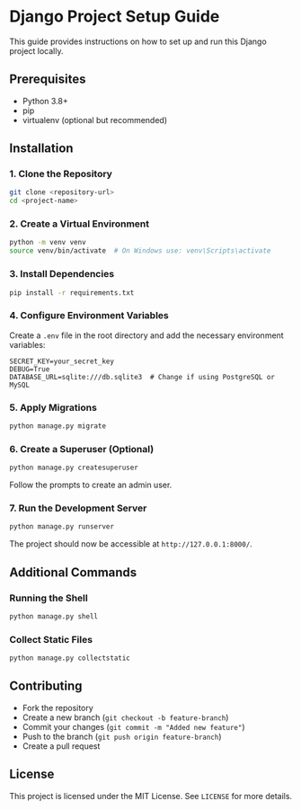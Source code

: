 # Django Project Setup Guide

This guide provides instructions on how to set up and run this Django project locally.

## Prerequisites
- Python 3.8+
- pip
- virtualenv (optional but recommended)

## Installation

### 1. Clone the Repository
```bash
git clone <repository-url>
cd <project-name>
```

### 2. Create a Virtual Environment
```bash
python -m venv venv
source venv/bin/activate  # On Windows use: venv\Scripts\activate
```

### 3. Install Dependencies
```bash
pip install -r requirements.txt
```

### 4. Configure Environment Variables
Create a `.env` file in the root directory and add the necessary environment variables:
```
SECRET_KEY=your_secret_key
DEBUG=True
DATABASE_URL=sqlite:///db.sqlite3  # Change if using PostgreSQL or MySQL
```

### 5. Apply Migrations
```bash
python manage.py migrate
```

### 6. Create a Superuser (Optional)
```bash
python manage.py createsuperuser
```
Follow the prompts to create an admin user.

### 7. Run the Development Server
```bash
python manage.py runserver
```
The project should now be accessible at `http://127.0.0.1:8000/`.

## Additional Commands

### Running the Shell
```bash
python manage.py shell
```

### Collect Static Files
```bash
python manage.py collectstatic
```

## Contributing
- Fork the repository
- Create a new branch (`git checkout -b feature-branch`)
- Commit your changes (`git commit -m "Added new feature"`)
- Push to the branch (`git push origin feature-branch`)
- Create a pull request

## License
This project is licensed under the MIT License. See `LICENSE` for more details.

